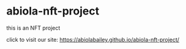 # abiola-nft-project
this is an NFT project



click to visit our site:
https://abiolabailey.github.io/abiola-nft-project/
